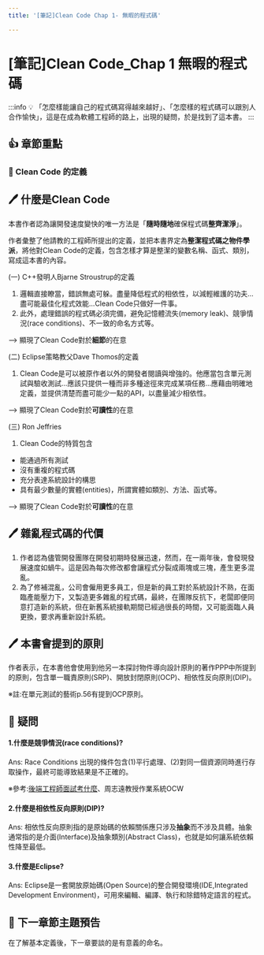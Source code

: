 ```yaml
---
title: '[筆記]Clean Code Chap 1- 無暇的程式碼'

---
```


# [筆記]Clean Code_Chap 1 無暇的程式碼

:::info 
:bulb: 「怎麼樣能讓自己的程式碼寫得越來越好」、「怎麼樣的程式碼可以跟別人合作愉快」，這是在成為軟體工程師的路上，出現的疑問，於是找到了這本書。
:::


## :+1: 章節重點

### :small_blue_diamond: Clean Code 的定義


## 🖊️  什麼是Clean Code

本書作者認為讓開發速度變快的唯一方法是「**隨時隨地**確保程式碼**整齊潔淨**」。

作者彙整了他請教的工程師所提出的定義，並把本書界定為**整潔程式碼之物件學派**，將他對Clean Code的定義，包含怎樣才算是整潔的變數名稱、函式、類別，寫成這本書的內容。

(一) C++發明人Bjarne Stroustrup的定義
 1. 邏輯直接瞭當，錯誤無處可躲。盡量降低程式的相依性，以減輕維護的功夫...盡可能最佳化程式效能...Clean Code只做好一件事。
 2. 此外，處理錯誤的程式碼必須完備，避免記憶體流失(memory leak)、競爭情況(race conditions)、不一致的命名方式等。
 
 --> 顯現了Clean Code對於**細節**的在意


(二) Eclipse策略教父Dave Thomos的定義
 1. Clean Code是可以被原作者以外的開發者閱讀與增強的。他應當包含單元測試與驗收測試...應該只提供一種而非多種途徑來完成某項任務...應藉由明確地定義，並提供清楚而盡可能少一點的API，以盡量減少相依性。
 
 --> 顯現了Clean Code對於**可讀性**的在意
 
 (三) Ron Jeffries
 1. Clean Code的特質包含
 - 能通過所有測試
 - 沒有重複的程式碼
 - 充分表達系統設計的構思
 - 具有最少數量的實體(entities)，所謂實體如類別、方法、函式等。
 
 --> 顯現了Clean Code對於**可讀性**的在意

## 🖊️  雜亂程式碼的代價
1. 作者認為儘管開發團隊在開發初期時發展迅速，然而，在一兩年後，會發現發展速度如蝸牛。這是因為每次修改都會讓程式分裂成兩塊或三塊，產生更多混亂。
2. 為了修補混亂，公司會僱用更多員工，但是新的員工對於系統設計不熟，在面臨產能壓力下，又製造更多雜亂的程式碼，最終，在團隊反抗下，老闆即便同意打造新的系統，但在新舊系統接軌期間已經過很長的時間，又可能面臨人員更換，要求再重新設計系統。

## 🖊️  本書會提到的原則
作者表示，在本書他會使用到他另一本探討物件導向設計原則的著作PPP中所提到的原則，包含單一職責原則(SRP)、開放封閉原則(OCP)、相依性反向原則(DIP)。

※註:在單元測試的藝術p.56有提到OCP原則。

## 🤔 疑問

#### 1.什麼是競爭情況(race conditions)?  
Ans: Race Conditions 出現的條件包含(1)平行處理、(2)對同一個資源同時進行存取操作，最終可能導致結果是不正確的。

※參考:[後端工程師面試考什麼](https://myapollo.com.tw/blog/interview-question-race-condition/)、周志遠教授作業系統OCW

#### 2.什麼是相依性反向原則(DIP)?  
Ans: 相依性反向原則指的是原始碼的依賴關係應只涉及**抽象**而不涉及具體。抽象通常指的是介面(Interface)及抽象類別(Abstract Class)，也就是如何讓系統依賴性降至最低。

#### 3.什麼是Eclipse?
Ans: Eclipse是一套開放原始碼(Open Source)的整合開發環境(IDE,Integrated Development Environment)，可用來編輯、編譯、執行和除錯特定語言的程式。


## 📖 下一章節主題預告
        
在了解基本定義後，下一章要談的是有意義的命名。